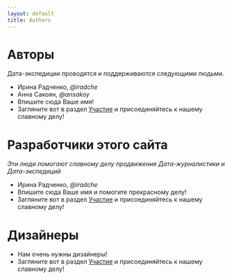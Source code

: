 ```yaml
---
layout: default
title: Authors
---
```


# Авторы

Дата-экспедиции проводятся и поддерживаются следующими людьми.

* Ирина Радченко, *@iradche*
* Анна Сакоян, *@ansakoy*
* Впишите сюда Ваше имя!
* Загляните вот в раздел [Участие](/contributing) и присоединяйтесь к нашему славному делу!

# Разработчики этого сайта

*Эти люди помогают славному делу продвижения Дата-журналистики и Дата-экспедиций*

* Ирина Радченко, *@iradche*
* Впишите сюда Ваше имя и помогите прекрасному делу!
 * Загляните вот в раздел [Участие](/contributing) и присоединяйтесь к нашему славному делу!

# Дизайнеры

* Нам очень нужны дизайнеры!
* Загляните вот в раздел [Участие](/contributing) и присоединяйтесь к нашему славному делу!

